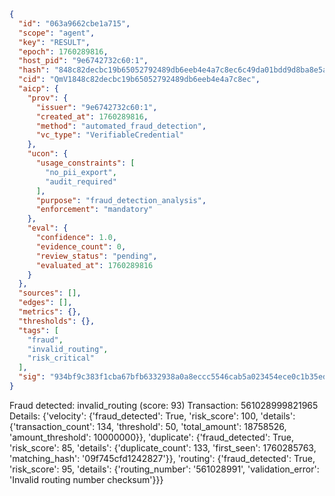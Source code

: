 ```json
{
  "id": "063a9662cbe1a715",
  "scope": "agent",
  "key": "RESULT",
  "epoch": 1760289816,
  "host_pid": "9e6742732c60:1",
  "hash": "848c82decbc19b65052792489db6eeb4e4a7c8ec6c49da01bdd9d8ba8e5a887b",
  "cid": "QmV1848c82decbc19b65052792489db6eeb4e4a7c8ec",
  "aicp": {
    "prov": {
      "issuer": "9e6742732c60:1",
      "created_at": 1760289816,
      "method": "automated_fraud_detection",
      "vc_type": "VerifiableCredential"
    },
    "ucon": {
      "usage_constraints": [
        "no_pii_export",
        "audit_required"
      ],
      "purpose": "fraud_detection_analysis",
      "enforcement": "mandatory"
    },
    "eval": {
      "confidence": 1.0,
      "evidence_count": 0,
      "review_status": "pending",
      "evaluated_at": 1760289816
    }
  },
  "sources": [],
  "edges": [],
  "metrics": {},
  "thresholds": {},
  "tags": [
    "fraud",
    "invalid_routing",
    "risk_critical"
  ],
  "sig": "934bf9c383f1cba67bfb6332938a0a8eccc5546cab5a023454ece0c1b35ed1ba"
}
```

Fraud detected: invalid_routing (score: 93)
Transaction: 561028999821965
Details: {'velocity': {'fraud_detected': True, 'risk_score': 100, 'details': {'transaction_count': 134, 'threshold': 50, 'total_amount': 18758526, 'amount_threshold': 10000000}}, 'duplicate': {'fraud_detected': True, 'risk_score': 85, 'details': {'duplicate_count': 133, 'first_seen': 1760285763, 'matching_hash': '09f745cfd1242827'}}, 'routing': {'fraud_detected': True, 'risk_score': 95, 'details': {'routing_number': '561028991', 'validation_error': 'Invalid routing number checksum'}}}